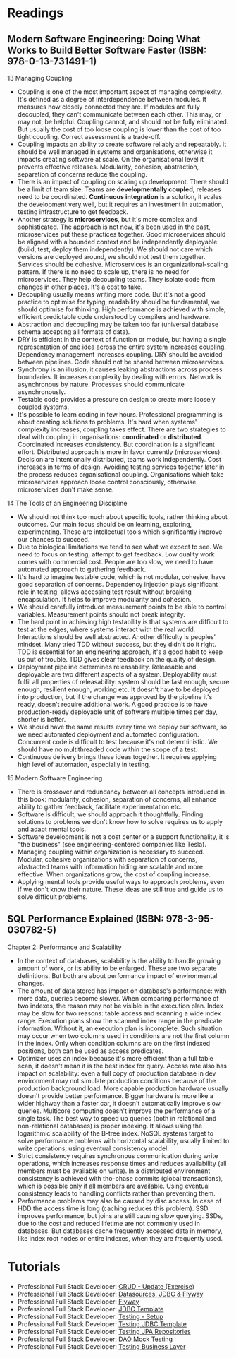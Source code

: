 # Readings

## Modern Software Engineering: Doing What Works to Build Better Software Faster (ISBN: 978-0-13-731491-1)

13 Managing Coupling

- Coupling is one of the most important aspect of managing complexity. It's defined as a degree of interdependence
  between modules. It measures how closely connected they are. If modules are fully decoupled, they can't communicate
  between each other. This may, or may not, be helpful. Coupling cannot, and should not be fully eliminated. But usually
  the cost of too loose coupling is lower than the cost of too tight coupling. Correct assessment is a trade-off.
- Coupling impacts an ability to create software reliably and repeatably. It should be well managed in systems and
  organisations, otherwise it impacts creating software at scale. On the organisational level it prevents effective
  releases. Modularity, cohesion, abstraction, separation of concerns reduce the coupling.
- There is an impact of coupling on scaling up development. There should be a limit of team size. Teams are
  __developmentally coupled__, releases need to be coordinated. __Continuous integration__ is a solution, it scales the
  development very well, but it requires an investment in automation, testing infrastructure to get feedback.
- Another strategy is __microservices__, but it's more complex and sophisticated. The approach is not new, it's been
  used in the past, microservices put these practices together. Good microservices should be aligned with a bounded
  context and be independently deployable (build, test, deploy them independently). We should not care which versions
  are deployed around, we should not test them together. Services should be cohesive. Microservices is an
  organizational-scaling pattern. If there is no need to scale up, there is no need for microservices. They help
  decoupling teams. They isolate code from changes in other places. It's a cost to take.
- Decoupling usually means writing more code. But it's not a good practice to optimise for typing, readability should be
  fundamental, we should optimise for thinking. High performance is achieved with simple, efficient predictable code
  understood by compilers and hardware.
- Abstraction and decoupling may be taken too far (universal database schema accepting all formats of data).
- DRY is efficient in the context of function or module, but having a single representation of one idea across the
  entire system increases coupling. Dependency management increases coupling. DRY should be avoided between pipelines.
  Code should not be shared between microservices.
- Synchrony is an illusion, it causes leaking abstractions across process boundaries. It increases complexity by
  dealing with errors. Network is asynchronous by nature. Processes should communicate asynchronously.
- Testable code provides a pressure on design to create more loosely coupled systems.
- It's possible to learn coding in few hours. Professional programming is about creating solutions to problems. It's
  hard when systems' complexity increases, coupling takes effect. There are two strategies to deal with coupling in
  organisations: __coordinated__ or __distributed__. Coordinated increases consistency. But coordination is a
  significant effort. Distributed approach is more in favor currently (microservices). Decision are intentionally
  distributed, teams work independently. Cost increases in terms of design. Avoiding testing services together later in
  the process reduces organisational coupling. Organisations which take microservices approach loose control
  consciously, otherwise microservices don't make sense.

14 The Tools of an Engineering Discipline

- We should not think too much about specific tools, rather thinking about outcomes. Our main focus should be on
  learning, exploring, experimenting. These are intellectual tools which significantly improve our chances to succeed.
- Due to biological limitations we tend to see what we expect to see. We need to focus on testing, attempt to get
  feedback. Low quality work comes with commercial cost. People are too slow, we need to have automated approach to
  gathering feedback.
- It's hard to imagine testable code, which is not modular, cohesive, have good separation of concerns. Dependency
  injection plays significant role in testing, allows accessing test result without breaking encapsulation. It helps to
  improve modularity and cohesion.
- We should carefully introduce measurement points to be able to control variables. Measurement points should not break
  integrity.
- The hard point in achieving high testability is that systems are difficult to test at the edges, where systems
  interact with the real world. Interactions should be well abstracted. Another difficulty is peoples' mindset. Many
  tried TDD without success, but they didn't do it right. TDD is essential for an engineering approach, it's a good
  habit to keep us out of trouble. TDD gives clear feedback on the quality of design.
- Deployment pipeline determines releasability. Releasable and deployable are two different aspects of a system.
  Deployability must fulfil all properties of releasability: system should be fast enough, secure enough, resilient
  enough, working etc. It doesn't have to be deployed into production, but if the change was approved by the pipeline
  it's ready, doesn't require additional work. A good practice is to have production-ready deployable unit of software
  multiple times per day, shorter is better.
- We should have the same results every time we deploy our software, so we need automated deployment and automated
  configuration. Concurrent code is difficult to test because it's not deterministic. We should have no multithreaded
  code within the scope of a test.
- Continuous delivery brings these ideas together. It requires applying high level of automation, especially in testing.

15 Modern Software Engineering

- There is crossover and redundancy between all concepts introduced in this book: modularity, cohesion, separation of
  concerns, all enhance ability to gather feedback, facilitate experimentation etc.
- Software is difficult, we should approach it thoughtfully. Finding solutions to problems we don't know how to solve
  requires us to apply and adapt mental tools.
- Software development is not a cost center or a support functionality, it is "the business" (see engineering-centered
  companies like Tesla).
- Managing coupling within organization is necessary to succeed. Modular, cohesive organizations with separation of
  concerns, abstracted teams with information hiding are scalable and more effective. When organizations grow, the cost
  of coupling increase.
- Applying mental tools provide useful ways to approach problems, even if we don't know their nature. These ideas are
  still true and guide us to solve difficult problems.

## SQL Performance Explained (ISBN: 978-3-95-030782-5)

Chapter 2: Performance and Scalability

- In the context of databases, scalability is the ability to handle growing amount of work, or its ability to be
  enlarged. These are two separate definitions. But both are about performance impact of environmental changes.
- The amount of data stored has impact on database's performance: with more data, queries become slower. When comparing
  performance of two indexes, the reason may not be visible in the execution plan. Index may be slow for two
  reasons: table access and scanning a wide index range. Execution plans show the scanned index range in the predicate
  information. Without it, an execution plan is incomplete. Such situation may occur when two columns used in conditions
  are not the first column in the index. Only when condition columns are on the first indexed positions, both can be
  used as access predicates.
- Optimizer uses an index because it's more efficient than a full table scan, it doesn't mean it is the best index for
  query. Access rate also has impact on scalability: even a full copy of production database in dev environment may not
  simulate production conditions because of the production background load. More capable production hardware usually
  doesn't provide better performance. Bigger hardware is more like a wider highway than a faster car, it doesn't
  automatically improve slow queries. Multicore computing doesn't improve the performance of a single task. The best way
  to speed up queries (both in relational and non-relational databases) is proper indexing. It allows using the
  logarithmic scalability of the B-tree index. NoSQL systems target to solve performance problems with horizontal
  scalability, usually limited to write operations, using eventual consistency model.
- Strict consistency requires synchronous communication during write operations, which increases response times and
  reduces availability (all members must be available on write). In a distributed environment consistency is achieved
  with tho-phase commits (global transactions), which is possible only if all members are available. Using eventual
  consistency leads to handling conflicts rather than preventing them.
- Performance problems may also be caused by disc access. In case of HDD the access time is long (caching reduces this
  problem). SSD improves performance, but joins are still causing slow querying. SSDs, due to the cost and reduced
  lifetime are not commonly used in databases. But databases cache frequently accessed data in memory, like index root
  nodes or entire indexes, when they are frequently used.

# Tutorials

- Professional Full Stack Developer: [CRUD - Update (Exercise)](https://github.com/marcinciapa/tutorials/pull/59)
- Professional Full Stack Developer: [Datasources, JDBC & Flyway](https://github.com/marcinciapa/tutorials/pull/60)
- Professional Full Stack Developer: [Flyway](https://github.com/marcinciapa/tutorials/pull/61)
- Professional Full Stack Developer: [JDBC Template](https://github.com/marcinciapa/tutorials/pull/62)
- Professional Full Stack Developer: [Testing - Setup](https://github.com/marcinciapa/tutorials/pull/63)
- Professional Full Stack Developer: [Testing JDBC Template](https://github.com/marcinciapa/tutorials/pull/64)
- Professional Full Stack Developer: [Testing JPA Repositories](https://github.com/marcinciapa/tutorials/pull/65)
- Professional Full Stack Developer: [DAO Mock Testing](https://github.com/marcinciapa/tutorials/pull/66)
- Professional Full Stack Developer: [Testing Business Layer](https://github.com/marcinciapa/tutorials/pull/67)
